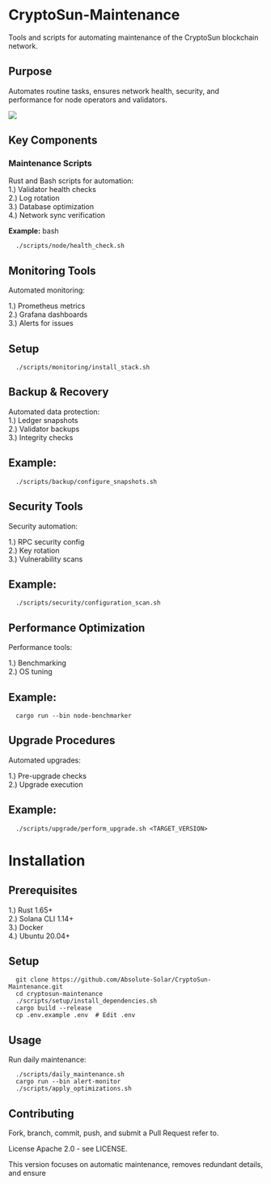 # CryptoSun-Maintenance

Tools and scripts for automating maintenance of the CryptoSun blockchain network.

## Purpose

Automates routine tasks, ensures network health, security, and performance for node operators and validators.

<img src="https://yellow-negative-parrotfish-381.mypinata.cloud/ipfs/bafkreia7ytpnehu2cgbihileajtftzbgsiic74p2zfjmenghh6cgooce2u">


## Key Components

### Maintenance Scripts
Rust and Bash scripts for automation: <br>
1.) Validator health checks <br>
2.) Log rotation <br>
3.) Database optimization <br>
4.) Network sync verification 

**Example:**
bash

      ./scripts/node/health_check.sh

## Monitoring Tools
Automated monitoring:

1.) Prometheus metrics <br>
2.) Grafana dashboards <br>
3.) Alerts for issues 

## Setup

      ./scripts/monitoring/install_stack.sh
      
## Backup & Recovery

Automated data protection: <br>
1.) Ledger snapshots <br>
2.) Validator backups <br>
3.) Integrity checks

## Example:

      ./scripts/backup/configure_snapshots.sh

## Security Tools
Security automation: <br>

1.) RPC security config <br>
2.) Key rotation <br>
3.) Vulnerability scans

## Example:

      ./scripts/security/configuration_scan.sh

## Performance Optimization
Performance tools:

1.) Benchmarking <br>
2.) OS tuning

## Example:

      cargo run --bin node-benchmarker

## Upgrade Procedures
Automated upgrades:

1.) Pre-upgrade checks <br>
2.) Upgrade execution

## Example:

      ./scripts/upgrade/perform_upgrade.sh <TARGET_VERSION>

# Installation

## Prerequisites

1.) Rust 1.65+ <br>
2.) Solana CLI 1.14+ <br>
3.) Docker <br>
4.) Ubuntu 20.04+ <br>

## Setup

      git clone https://github.com/Absolute-Solar/CryptoSun-Maintenance.git
      cd cryptosun-maintenance
      ./scripts/setup/install_dependencies.sh
      cargo build --release
      cp .env.example .env  # Edit .env
      
## Usage
Run daily maintenance:

      ./scripts/daily_maintenance.sh
      cargo run --bin alert-monitor
      ./scripts/apply_optimizations.sh

## Contributing
Fork, branch, commit, push, and submit a Pull Request refer to.

License
Apache 2.0 - see LICENSE.

This version focuses on automatic maintenance, removes redundant details, and ensure


